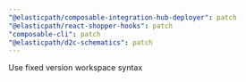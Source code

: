 ```yaml
---
"@elasticpath/composable-integration-hub-deployer": patch
"@elasticpath/react-shopper-hooks": patch
"composable-cli": patch
"@elasticpath/d2c-schematics": patch
---
```


Use fixed version workspace syntax
